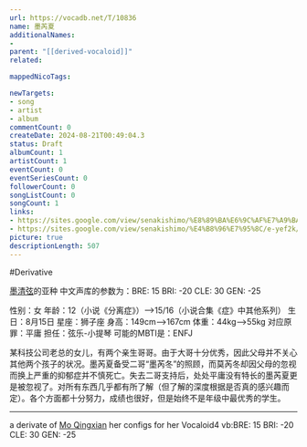 ```yaml
---
url: https://vocadb.net/T/10836
name: 墨芮夏
additionalNames: 
- 
parent: "[[derived-vocaloid]]"
related:

mappedNicoTags:

newTargets:
- song
- artist
- album
commentCount: 0
createDate: 2024-08-21T00:49:04.3
status: Draft
albumCount: 1
artistCount: 1
eventCount: 0
eventSeriesCount: 0
followerCount: 0
songListCount: 0
songCount: 1
links: 
- https://sites.google.com/view/senakishimo/%E8%89%BA%E6%9C%AF%E7%A9%BA%E9%97%B4/%E4%BA%9A%E7%A7%8D%E8%99%9A%E6%8B%9F%E6%AD%8C%E5%A7%AC
- https://sites.google.com/view/senakishimo/%E4%B8%96%E7%95%8C/e-yef2k/%E5%A2%A8%E8%8A%AE%E5%A4%8F
picture: true
descriptionLength: 507
---
```


#Derivative

[墨清弦](https://vocadb.net/Ar/56345)的亚种
中文声库的参数为：BRE: 15 BRI: -20 CLE: 30 GEN: -25

性别：女
年龄：12（小说《分离症》）——>15/16（小说合集《症》中其他系列）
生日：8月15日
星座：狮子座
身高：149cm——>167cm
体重：44kg——>55kg
对应原罪：平庸
担任：弦乐-小提琴
可能的MBTI是：ENFJ

某科技公司老总的女儿，有两个亲生哥哥。由于大哥十分优秀，因此父母并不关心其他两个孩子的状况。墨芮夏备受二哥“墨芮冬”的照顾，而莫芮冬却因父母的忽视而换上严重的抑郁症并不慎死亡。失去二哥支持后，处处平庸没有特长的墨芮夏更是被忽视了。对所有东西几乎都有所了解（但了解的深度根据是否真的感兴趣而定）。各个方面都十分努力，成绩也很好，但是始终不是年级中最优秀的学生。

---

a derivate of [Mo Qingxian](https://vocadb.net/Ar/56345)
her configs for her Vocaloid4 vb:BRE: 15 BRI: -20 CLE: 30 GEN: -25
